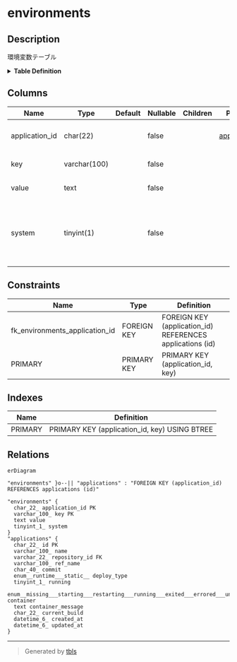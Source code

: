 # environments

## Description

環境変数テーブル

<details>
<summary><strong>Table Definition</strong></summary>

```sql
CREATE TABLE `environments` (
  `application_id` char(22) NOT NULL COMMENT 'アプリケーションID',
  `key` varchar(100) NOT NULL COMMENT '環境変数のキー',
  `value` text NOT NULL COMMENT '環境変数の値',
  `system` tinyint(1) NOT NULL COMMENT 'システムによって設定された環境変数かどうか',
  PRIMARY KEY (`application_id`,`key`),
  CONSTRAINT `fk_environments_application_id` FOREIGN KEY (`application_id`) REFERENCES `applications` (`id`)
) ENGINE=InnoDB DEFAULT CHARSET=utf8mb4 COLLATE=utf8mb4_general_ci COMMENT='環境変数テーブル'
```

</details>

## Columns

| Name | Type | Default | Nullable | Children | Parents | Comment |
| ---- | ---- | ------- | -------- | -------- | ------- | ------- |
| application_id | char(22) |  | false |  | [applications](applications.md) | アプリケーションID |
| key | varchar(100) |  | false |  |  | 環境変数のキー |
| value | text |  | false |  |  | 環境変数の値 |
| system | tinyint(1) |  | false |  |  | システムによって設定された環境変数かどうか |

## Constraints

| Name | Type | Definition |
| ---- | ---- | ---------- |
| fk_environments_application_id | FOREIGN KEY | FOREIGN KEY (application_id) REFERENCES applications (id) |
| PRIMARY | PRIMARY KEY | PRIMARY KEY (application_id, key) |

## Indexes

| Name | Definition |
| ---- | ---------- |
| PRIMARY | PRIMARY KEY (application_id, key) USING BTREE |

## Relations

```mermaid
erDiagram

"environments" }o--|| "applications" : "FOREIGN KEY (application_id) REFERENCES applications (id)"

"environments" {
  char_22_ application_id PK
  varchar_100_ key PK
  text value
  tinyint_1_ system
}
"applications" {
  char_22_ id PK
  varchar_100_ name
  varchar_22_ repository_id FK
  varchar_100_ ref_name
  char_40_ commit
  enum__runtime___static__ deploy_type
  tinyint_1_ running
  enum__missing___starting___restarting___running___exited___errored___unknown__ container
  text container_message
  char_22_ current_build
  datetime_6_ created_at
  datetime_6_ updated_at
}
```

---

> Generated by [tbls](https://github.com/k1LoW/tbls)
